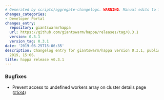 ```yaml
---
# Generated by scripts/aggregate-changelogs. WARNING: Manual edits to this files will be overwritten.
changes_categories:
- Developer Portal
changes_entry:
  repository: giantswarm/happa
  url: https://github.com/giantswarm/happa/releases/tag/0.3.1
  version: 0.3.1
  version_tag: 0.3.1
date: '2019-03-25T15:06:35'
description: Changelog entry for giantswarm/happa version 0.3.1, published on 25 March
  2019, 15:06.
title: happa release v0.3.1
---
```


### Bugfixes

- Prevent access to undefined workers array on cluster details page ([#534](https://github.com/giantswarm/happa/pull/534))

